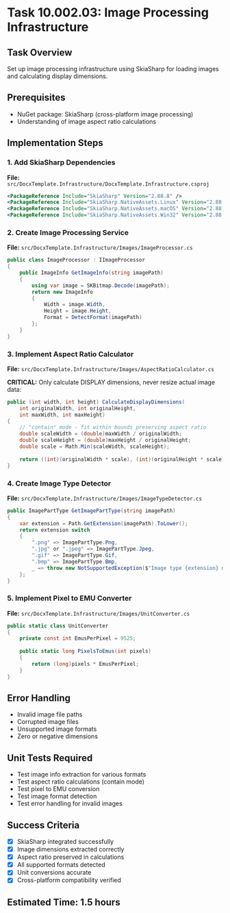 # Task 10.002.03: Image Processing Infrastructure

## Task Overview
Set up image processing infrastructure using SkiaSharp for loading images and calculating display dimensions.

## Prerequisites
- NuGet package: SkiaSharp (cross-platform image processing)
- Understanding of image aspect ratio calculations

## Implementation Steps

### 1. Add SkiaSharp Dependencies
**File:** `src/DocxTemplate.Infrastructure/DocxTemplate.Infrastructure.csproj`
```xml
<PackageReference Include="SkiaSharp" Version="2.88.8" />
<PackageReference Include="SkiaSharp.NativeAssets.Linux" Version="2.88.8" />
<PackageReference Include="SkiaSharp.NativeAssets.macOS" Version="2.88.8" />
<PackageReference Include="SkiaSharp.NativeAssets.Win32" Version="2.88.8" />
```

### 2. Create Image Processing Service
**File:** `src/DocxTemplate.Infrastructure/Images/ImageProcessor.cs`

```csharp
public class ImageProcessor : IImageProcessor
{
    public ImageInfo GetImageInfo(string imagePath)
    {
        using var image = SKBitmap.Decode(imagePath);
        return new ImageInfo
        {
            Width = image.Width,
            Height = image.Height,
            Format = DetectFormat(imagePath)
        };
    }
}
```

### 3. Implement Aspect Ratio Calculator
**File:** `src/DocxTemplate.Infrastructure/Images/AspectRatioCalculator.cs`

**CRITICAL:** Only calculate DISPLAY dimensions, never resize actual image data:
```csharp
public (int width, int height) CalculateDisplayDimensions(
    int originalWidth, int originalHeight, 
    int maxWidth, int maxHeight)
{
    // "contain" mode - fit within bounds preserving aspect ratio
    double scaleWidth = (double)maxWidth / originalWidth;
    double scaleHeight = (double)maxHeight / originalHeight;
    double scale = Math.Min(scaleWidth, scaleHeight);
    
    return ((int)(originalWidth * scale), (int)(originalHeight * scale));
}
```

### 4. Create Image Type Detector
**File:** `src/DocxTemplate.Infrastructure/Images/ImageTypeDetector.cs`
```csharp
public ImagePartType GetImagePartType(string imagePath)
{
    var extension = Path.GetExtension(imagePath).ToLower();
    return extension switch
    {
        ".png" => ImagePartType.Png,
        ".jpg" or ".jpeg" => ImagePartType.Jpeg,
        ".gif" => ImagePartType.Gif,
        ".bmp" => ImagePartType.Bmp,
        _ => throw new NotSupportedException($"Image type {extension} not supported")
    };
}
```

### 5. Implement Pixel to EMU Converter
**File:** `src/DocxTemplate.Infrastructure/Images/UnitConverter.cs`
```csharp
public static class UnitConverter
{
    private const int EmusPerPixel = 9525;
    
    public static long PixelsToEmus(int pixels)
    {
        return (long)pixels * EmusPerPixel;
    }
}
```

## Error Handling
- Invalid image file paths
- Corrupted image files
- Unsupported image formats
- Zero or negative dimensions

## Unit Tests Required
- Test image info extraction for various formats
- Test aspect ratio calculations (contain mode)
- Test pixel to EMU conversion
- Test image format detection
- Test error handling for invalid images

## Success Criteria
- [x] SkiaSharp integrated successfully
- [x] Image dimensions extracted correctly
- [x] Aspect ratio preserved in calculations
- [x] All supported formats detected
- [x] Unit conversions accurate
- [x] Cross-platform compatibility verified

## Estimated Time: 1.5 hours